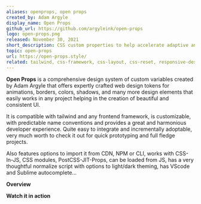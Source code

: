 ```yaml
---
aliases: openprops, open props
created_by: Adam Argyle
display_name: Open Props
github_url: https://github.com/argyleink/open-props
logo: open-props.png
released: November 30, 2021
short_description: CSS custom properties to help accelerate adaptive and consistent design.
topic: open-props
url: https://open-props.style/
related: tailwind, css-framework, css-layout, css-reset, responsive-design, media-queries
---
```

**Open Props** is a comprehensive design system of custom variables created by Adam Argyle that offers expertly crafted web design tokens for animations, borders, colors, shadows, and many more design elements that easily works in any project helping in the creation of beautiful and consistent UI.

It is compatible with tailwind and any frontend framework, is customizable, with predictable name conventions and provides a great and harmonious developer experience. Quite easy to integrate and incrementally adoptable, very much worth to check it out for quick prototyping and full fledge projects.

Also features options to import it from CDN, NPM or CLI, works with CSS-In-JS, CSS modules, PostCSS-JIT-Props, can be loaded from JS, has a very thoughtful normalize script with options to light/dark theming, has VScode and Sublime autocomplete...

**Overview**

[//youtube-embed-unfurl//]: # (hW-itQMKyiU)

**Watch it in action**

[//youtube-embed-unfurl//]: # (9VXR_qRgROE)